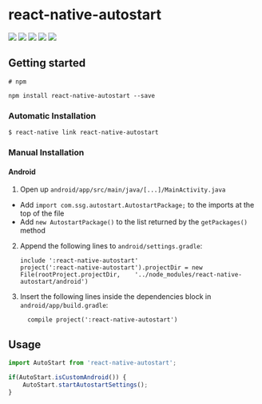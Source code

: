 # react-native-autostart
[![](https://img.shields.io/npm/v/react-native-autostart.svg)](https://www.npmjs.com/package/react-native-autostart)
[![](https://img.shields.io/snyk/vulnerabilities/npm/react-native-autostart.svg)]()
[![](https://img.shields.io/npm/dependency-version/react-native-autostart/peer/react-native.svg)]()
[![](https://img.shields.io/bundlephobia/min/react-native-autostart.svg)]()
[![](https://img.shields.io/npm/l/react-native-autostart.svg)]()


## Getting started

```
# npm

npm install react-native-autostart --save
```

### Automatic Installation

`$ react-native link react-native-autostart`

### Manual Installation


#### Android

1. Open up `android/app/src/main/java/[...]/MainActivity.java`
  - Add `import com.ssg.autostart.AutostartPackage;` to the imports at the top of the file
  - Add `new AutostartPackage()` to the list returned by the `getPackages()` method
2. Append the following lines to `android/settings.gradle`:
  	```
  	include ':react-native-autostart'
  	project(':react-native-autostart').projectDir = new File(rootProject.projectDir, 	'../node_modules/react-native-autostart/android')
  	```
3. Insert the following lines inside the dependencies block in `android/app/build.gradle`:
  	```
      compile project(':react-native-autostart')
  	```


## Usage
```javascript
import AutoStart from 'react-native-autostart';

if(AutoStart.isCustomAndroid()) {
	AutoStart.startAutostartSettings();
}
```
